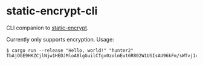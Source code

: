 # static-encrypt-cli

CLI companion to [static-encrypt](https://github.com/ardislu/static-encrypt).

Currently only supports encryption. Usage:

```
$ cargo run --release "Hello, world!" "hunter2"
TbAjOGE9HKZCjlNjw1HEDJMloA8lgGuilCTgx0zolmEut6R802W1USIsAU96kFm/sWTvj1cRPZSXmV6T1bjPR2TBawCfrcPJzw==
```
